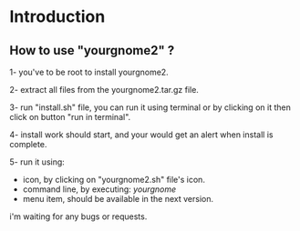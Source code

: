 # Introduction #

## How to use "yourgnome2" ? ##

 1- you've to be root to install yourgnome2.

 2- extract all files from the yourgnome2.tar.gz file.

 3- run "install.sh" file, you can run it using terminal or by clicking on it then click on button "run in terminal".

 4- install work should start, and your would get an alert when install is complete.

 5- run it using:
  * icon, by clicking on "yourgnome2.sh" file's icon.
  * command line, by executing: _yourgnome_
  * menu item, should be available in the next version.

 i'm waiting for any bugs or requests.